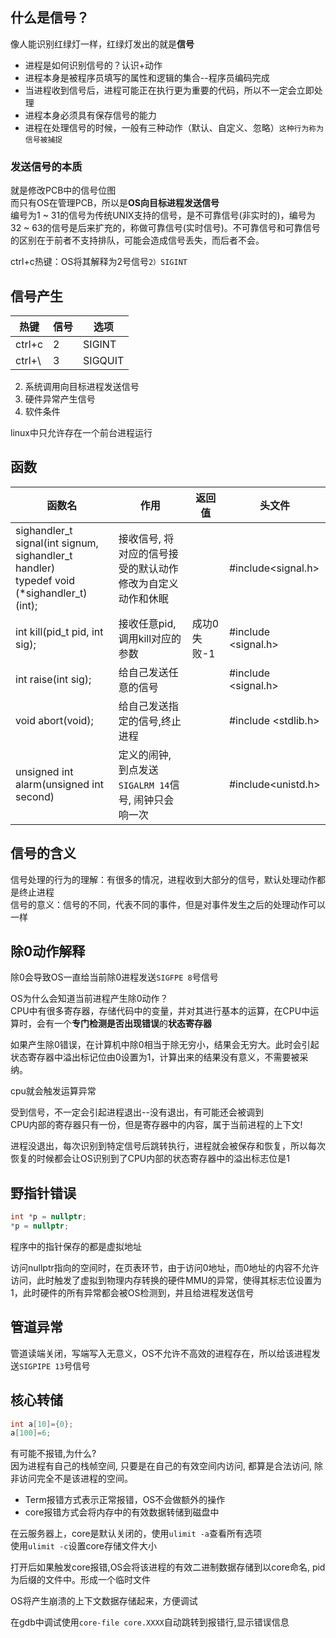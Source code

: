 ## 什么是信号？
像人能识别红绿灯一样，红绿灯发出的就是**信号**
- 进程是如何识别信号的？认识+动作
- 进程本身是被程序员填写的属性和逻辑的集合--程序员编码完成
- 当进程收到信号后，进程可能正在执行更为重要的代码，所以不一定会立即处理
- 进程本身必须具有保存信号的能力
- 进程在处理信号的时候，一般有三种动作（默认、自定义、忽略）`这种行为称为 信号被捕捉`
### 发送信号的本质
就是修改PCB中的信号位图\
而只有OS在管理PCB，所以是**OS向目标进程发送信号**\
编号为1 ~ 31的信号为传统UNIX支持的信号，是不可靠信号(非实时的)，编号为32 ~ 63的信号是后来扩充的，称做可靠信号(实时信号)。不可靠信号和可靠信号的区别在于前者不支持排队，可能会造成信号丢失，而后者不会。


ctrl+c热键：OS将其解释为2号信号`2）SIGINT`

## 信号产生
|热键|信号|选项|
|---|---|---|
|ctrl+c|2|SIGINT|
|ctrl+\ |3|SIGQUIT|

2. 系统调用向目标进程发送信号
3. 硬件异常产生信号
4. 软件条件

linux中只允许存在一个前台进程运行
## 函数

|函数名|作用|返回值|头文件|
|---|---|---|---|
|sighandler_t signal(int signum, sighandler_t handler)<br>typedef void (*sighandler_t)(int);|接收信号, 将对应的信号接受的默认动作修改为自定义动作和休眠||#include<signal.h>|
|int kill(pid_t pid, int sig);|接收任意pid, 调用kill对应的参数|成功0失败-1|#include <signal.h>|
|int raise(int sig);|给自己发送任意的信号||#include <signal.h>|
|void abort(void);|给自己发送指定的信号,终止进程||#include <stdlib.h>|
|unsigned int alarm(unsigned int second)|定义的闹钟, 到点发送`SIGALRM 14`信号, 闹钟只会响一次||#include<unistd.h>|
## 信号的含义
信号处理的行为的理解：有很多的情况，进程收到大部分的信号，默认处理动作都是终止进程\
信号的意义：信号的不同，代表不同的事件，但是对事件发生之后的处理动作可以一样

## 除0动作解释
除0会导致OS一直给当前除0进程发送`SIGFPE 8`号信号

OS为什么会知道当前进程产生除0动作？\
CPU中有很多寄存器，存储代码中的变量，并对其进行基本的运算，在CPU中运算时，会有一个**专门检测是否出现错误**的**状态寄存器**

如果产生除0错误，在计算机中除0相当于除无穷小，结果会无穷大。此时会引起状态寄存器中溢出标记位由0设置为1，计算出来的结果没有意义，不需要被采纳。

cpu就会触发运算异常

受到信号，不一定会引起进程退出--没有退出，有可能还会被调到\
CPU内部的寄存器只有一份，但是寄存器中的内容，属于当前进程的上下文!


进程没退出，每次识别到特定信号后跳转执行，进程就会被保存和恢复，所以每次恢复的时候都会让OS识别到了CPU内部的状态寄存器中的溢出标志位是1

## 野指针错误
```cpp
int *p = nullptr;
*p = nullptr;
```
程序中的指针保存的都是虚拟地址

访问nullptr指向的空间时，在页表环节，由于访问0地址，而0地址的内容不允许访问，此时触发了虚拟到物理内存转换的硬件MMU的异常，使得其标志位设置为1，此时硬件的所有异常都会被OS检测到，并且给进程发送信号

## 管道异常
管道读端关闭，写端写入无意义，OS不允许不高效的进程存在，所以给该进程发送`SIGPIPE 13`号信号

## 核心转储
```cpp
int a[10]={0};
a[100]=6;
```
有可能不报错,为什么?\
因为进程有自己的栈帧空间, 只要是在自己的有效空间内访问, 都算是合法访问, 除非访问完全不是该进程的空间。

- Term报错方式表示正常报错，OS不会做额外的操作
- core报错方式会将内存中的有效数据转储到磁盘中

在云服务器上，core是默认关闭的，使用`ulimit -a`查看所有选项\
使用`ulimit -c`设置core存储文件大小

打开后如果触发core报错,OS会将该进程的有效二进制数据存储到以core命名, pid为后缀的文件中。形成一个临时文件

OS将产生崩溃的上下文数据存储起来，方便调试

在gdb中调试使用`core-file core.XXXX`自动跳转到报错行,显示错误信息